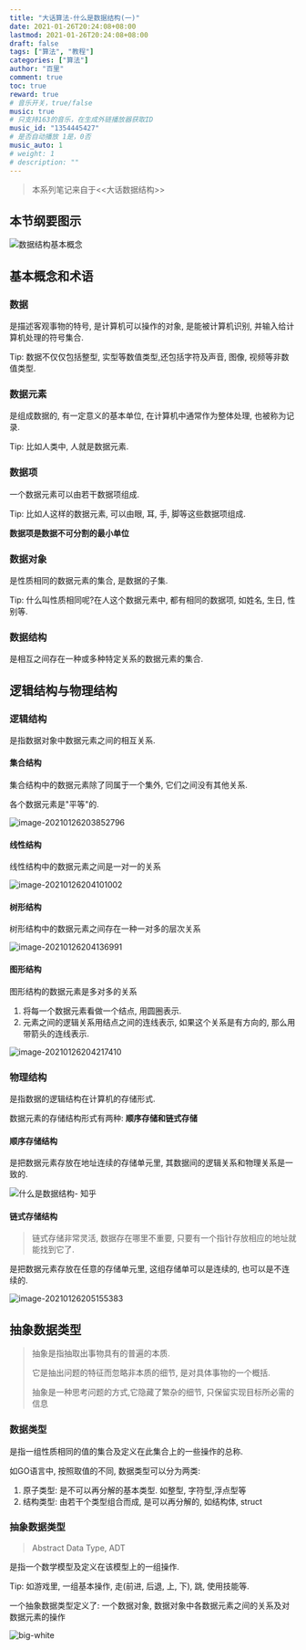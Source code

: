 ```yaml
---
title: "大话算法-什么是数据结构(一)"
date: 2021-01-26T20:24:08+08:00
lastmod: 2021-01-26T20:24:08+08:00
draft: false
tags: ["算法", "教程"]
categories: ["算法"]
author: "百里"
comment: true
toc: true
reward: true
# 音乐开关，true/false
music: true
# 只支持163的音乐，在生成外链播放器获取ID
music_id: "1354445427"
# 是否自动播放 1是，0否
music_auto: 1
# weight: 1
# description: ""
---
```


> 本系列笔记来自于<<大话数据结构>>

## 本节纲要图示

![数据结构基本概念 ](https://img.sgfoot.com/b/20210126210945.png?imageslim)



## 基本概念和术语

### 数据 

是描述客观事物的特号, 是计算机可以操作的对象, 是能被计算机识别, 并输入给计算机处理的符号集合.

Tip: 数据不仅仅包括整型, 实型等数值类型,还包括字符及声音, 图像, 视频等非数值类型. 

### 数据元素

是组成数据的, 有一定意义的基本单位, 在计算机中通常作为整体处理, 也被称为记录.

Tip: 比如人类中, 人就是数据元素.

### 数据项

一个数据元素可以由若干数据项组成. 

Tip: 比如人这样的数据元素, 可以由眼, 耳, 手, 脚等这些数据项组成. 

**数据项是数据不可分割的最小单位**

### 数据对象

是性质相同的数据元素的集合, 是数据的子集. 

Tip: 什么叫性质相同呢?在人这个数据元素中, 都有相同的数据项, 如姓名, 生日, 性别等.

### 数据结构 

是相互之间存在一种或多种特定关系的数据元素的集合.

## 逻辑结构与物理结构 

### 逻辑结构 

是指数据对象中数据元素之间的相互关系. 

#### 集合结构 

集合结构中的数据元素除了同属于一个集外, 它们之间没有其他关系.

各个数据元素是"平等"的. 

![image-20210126203852796](https://img.sgfoot.com/b/20210126203901.png?imageslim)

#### 线性结构 

线性结构中的数据元素之间是一对一的关系

![image-20210126204101002](https://img.sgfoot.com/b/20210126204101.png?imageslim)

#### 树形结构 

树形结构中的数据元素之间存在一种一对多的层次关系

![image-20210126204136991](https://img.sgfoot.com/b/20210126204137.png?imageslim)

#### 图形结构

图形结构的数据元素是多对多的关系 

1. 将每一个数据元素看做一个结点, 用圆圈表示.
2. 元素之间的逻辑关系用结点之间的连线表示, 如果这个关系是有方向的, 那么用带箭头的连线表示.

![image-20210126204217410](//img.sgfoot.com/b/20210126204218.png?imageslim)

### 物理结构 

是指数据的逻辑结构在计算机的存储形式.

数据元素的存储结构形式有两种: **顺序存储和链式存储**

#### 顺序存储结构 

是把数据元素存放在地址连续的存储单元里, 其数据间的逻辑关系和物理关系是一致的.

![什么是数据结构- 知乎](//img.sgfoot.com/b/20210126204756.png?imageslim)

#### 链式存储结构 

> 链式存储非常灵活, 数据存在哪里不重要, 只要有一个指针存放相应的地址就能找到它了.

是把数据元素存放在任意的存储单元里, 这组存储单可以是连续的, 也可以是不连续的. 

![image-20210126205155383](//img.sgfoot.com/b/20210126205156.png?imageslim)



## 抽象数据类型

> 抽象是指抽取出事物具有的普遍的本质.
>
> 它是抽出问题的特征而忽略非本质的细节, 是对具体事物的一个概括. 
>
> 抽象是一种思考问题的方式,它隐藏了繁杂的细节, 只保留实现目标所必需的信息

### 数据类型

是指一组性质相同的值的集合及定义在此集合上的一些操作的总称.

如GO语言中, 按照取值的不同, 数据类型可以分为两类:

1. 原子类型: 是不可以再分解的基本类型. 如整型, 字符型,浮点型等
2. 结构类型: 由若干个类型组合而成, 是可以再分解的, 如结构体, struct

### 抽象数据类型

> Abstract Data Type, ADT

是指一个数学模型及定义在该模型上的一组操作.

Tip: 如游戏里, 一组基本操作, 走(前进, 后退, 上, 下), 跳, 使用技能等.

一个抽象数据类型定义了: 一个数据对象, 数据对象中各数据元素之间的关系及对数据元素的操作




![big-white](https://img.sgfoot.com/b/20210122112114.png?imageslim)